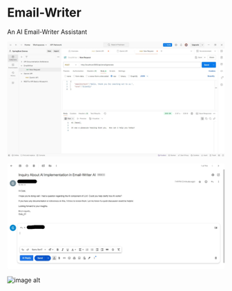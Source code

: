 # Email-Writer
 An AI Email-Writer Assistant


![image alt](https://github.com/Gobi0301/Email-Writer/blob/2f6d0ed4f8f30dc389c26390fb971bff2e240e60/images/Image1.jpg)



![image alt](https://github.com/Gobi0301/Email-Writer/blob/8ec373ccf10956bbe39c223fb381be5bf3dfda64/images/Image2.jpg)


![image alt]()
